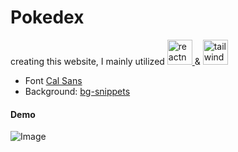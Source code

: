 # Pokedex

creating this website, I mainly utilized <a href="https://reactnative.dev/" target="_blank" rel="noreferrer"> <img src="https://reactnative.dev/img/header_logo.svg" alt="reactnative" width="40" height="40"/> </a> & <a href="https://tailwindcss.com/"></a><img src="https://www.vectorlogo.zone/logos/tailwindcss/tailwindcss-icon.svg" alt="tailwind" width="40" height="40"/>

- Font <a href="https://tailwindcss.com/docs/guides/vite" target="_blank">Cal Sans</a>
- Background: <a href="https://bg.ibelick.com/" target="_blank">bg-snippets</a>

#### Demo
![Image](https://github.com/user-attachments/assets/99e4127f-a7fa-4e2f-8392-1eb9dcf214c6)
